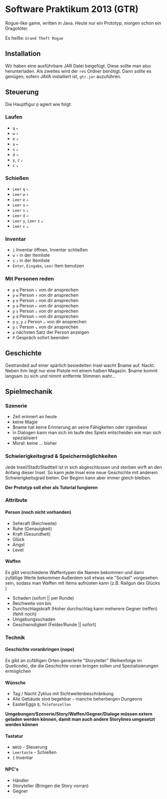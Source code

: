 # Software Praktikum 2013 (GTR)


Rogue-like game, written in Java. Heute nur ein Prototyp, morgen schon ein Dragotöter. 

Es heiße: `Grand Theft Rogue`

## Installation
Wir haben eine ausführbare JAR Datei beigefügt. Diese sollte man also herunterladen. Als zweites wird der `res` Ordner benötigt. Dann sollte es genügen, sofern JAVA installiert ist, `gtr.jar` auzuführen.

## Steuerung
Die Hauptfigur `@` agiert wie folgt:

### Laufen
- `q` `↖`
- `w` `↑`
- `e` `↗`
- `a` `←`
- `s` `↓`
- `d` `→`
- `y`, `z` `↙`
- `c` `↘`

### Schießen
- `Leer` `q` `↖`
- `Leer` `w` `↑`
- `Leer` `e` `↗`
- `Leer` `a` `←`
- `Leer` `s` `↓`
- `Leer` `d` `→`
- `Leer` `y`, `Leer` `z` `↙`
- `Leer` `c` `↘`

### Inventar
- `i` Inventar öffnen, Inventar schließen
- `w` `↑` in der Itemliste
- `s` `↓` in der Itemliste
- `Enter`, `Eingabe`, `Leer` Item benutzen

### Mit Personen reden
- `p` `q` Person `↖` von dir ansprechen
- `p` `w` Person `↑` von dir ansprechen
- `p` `e` Person `↗` von dir ansprechen
- `p` `a` Person `←` von dir ansprechen
- `p` `s` Person `↓` von dir ansprechen
- `p` `d` Person `→` von dir ansprechen
- `p` `y`, `p` `z` Person `↙` von dir ansprechen
- `p` `c` Person `↘` von dir ansprechen
- `p` nächsten Satz der Person anzeigen
- `P` Gespräch sofort beenden


## Geschichte
Gestranded auf einer spärlich besiedelten Insel wacht $name auf. Nackt. Neben ihm liegt nur eine Pistole mit einem halben Magazin. $name kommt langsam zu sich und nimmt entfernte Stimmen wahr…

## Spielmechanik

### Szenerie
- Zeit erinnert an heute
- keine Magie
- $name hat keine Erinnerung an seine Fähigkeiten oder irgendwas
- in Dialogen kann man sich im laufe des Spiels entscheiden wie man sich spezialisiert
- Moral: keine … bisher

### Schwierigkeitsgrad & Speichermöglichkeiten
Jede Insel/Stadt/Stadtteil ist in sich abgeschlossen und sterben wirft an den Anfang dieser Insel. So kann jede Insel eine neue Geschichte mit anderem Schwierigkeitsgrad bieten. Der Beginn kann aber immer gleich bleiben.

__Der Prototyp soll eher als Tutorial fungieren__

### Attribute
#### Person (noch nicht vorhanden)
- Sehkraft (Reichweite)  
- Ruhe (Genauigkeit)
- Kraft (Gesundheit)
- Glück
- Angst
- Level

#### Waffen
Es gibt verschiedene Waffentypen die Namen bekommen und dann zufällige Werte bekommen
Außerdem soll etwas wie "Sockel" vorgesehen sein, sodass man Waffen mit Items aufrüsten kann
(z.B. Railgun des Glücks )

- Schaden (sofort || per Runde)
- Reichweite von bis
- Durchschlagskraft (Hoher durchschlag kann meherere Gegner treffen) (fehlt noch)
- Umgebungsschaden
- Geschwindigkeit (Felder/Runde || sofort)

### Technik
#### Geschichte voranbringen (nope)
Es gibt an zufälligen Orten generierte "Storyteller" (Reihenfolge im Quellcode), die die Geschichte voran bringen sollen und Spezialisierungen ermöglichen

#### Wünsche
- Tag / Nacht Zyklus mit Sichtweitenbeschränkung
- Alle Gebäude sind begehbar - manche beherbergen Dungeons 
- EasterEggs `Q`, `Telefonzellen` 

__Umgebungen/Szenerie/Story/Waffen/Gegner/Dialoge müssen extern geladen werden können, damit man auch andere Storylines umgesetzt werden können__


#### Tastatur
- `WASD` - Steuerung
- `Leertaste` - Schießen
- `I` Inventar

#### NPC's 
- Händler
- Storyteller (Bringen die Story vorran)
- Gegner
